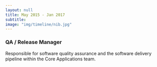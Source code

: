 ```yaml
---
layout: null
title: May 2015 - Jan 2017
subtitle:
image: "img/timeline/nib.jpg"
---
```

### QA / Release Manager
Responsible for software quality assurance and the software delivery pipeline within the Core Applications team.